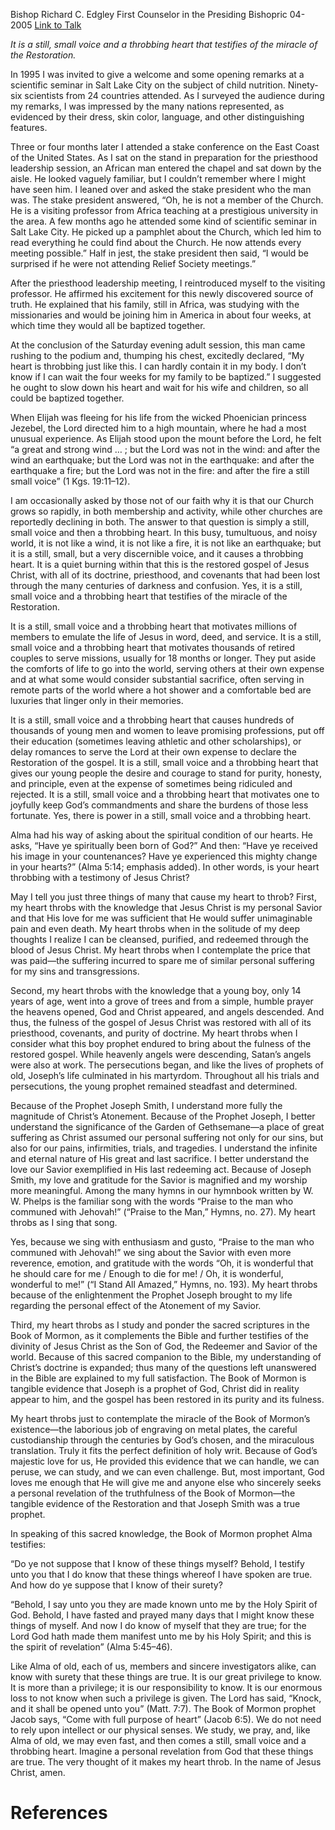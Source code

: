 Bishop Richard C. Edgley
First Counselor in the Presiding Bishopric
04-2005
[Link to Talk](https://www.churchofjesuschrist.org/study/general-conference/2005/04/a-still-small-voice-and-a-throbbing-heart?lang=eng)

_It is a still, small voice and a throbbing heart that testifies of the miracle of the Restoration._

In 1995 I was invited to give a welcome and some opening remarks at a scientific seminar in Salt Lake City on the subject of child nutrition. Ninety-six scientists from 24 countries attended. As I surveyed the audience during my remarks, I was impressed by the many nations represented, as evidenced by their dress, skin color, language, and other distinguishing features.

Three or four months later I attended a stake conference on the East Coast of the United States. As I sat on the stand in preparation for the priesthood leadership session, an African man entered the chapel and sat down by the aisle. He looked vaguely familiar, but I couldn’t remember where I might have seen him. I leaned over and asked the stake president who the man was. The stake president answered, “Oh, he is not a member of the Church. He is a visiting professor from Africa teaching at a prestigious university in the area. A few months ago he attended some kind of scientific seminar in Salt Lake City. He picked up a pamphlet about the Church, which led him to read everything he could find about the Church. He now attends every meeting possible.” Half in jest, the stake president then said, “I would be surprised if he were not attending Relief Society meetings.”

After the priesthood leadership meeting, I reintroduced myself to the visiting professor. He affirmed his excitement for this newly discovered source of truth. He explained that his family, still in Africa, was studying with the missionaries and would be joining him in America in about four weeks, at which time they would all be baptized together.

At the conclusion of the Saturday evening adult session, this man came rushing to the podium and, thumping his chest, excitedly declared, “My heart is throbbing just like this. I can hardly contain it in my body. I don’t know if I can wait the four weeks for my family to be baptized.” I suggested he ought to slow down his heart and wait for his wife and children, so all could be baptized together.

When Elijah was fleeing for his life from the wicked Phoenician princess Jezebel, the Lord directed him to a high mountain, where he had a most unusual experience. As Elijah stood upon the mount before the Lord, he felt “a great and strong wind … ; but the Lord was not in the wind: and after the wind an earthquake; but the Lord was not in the earthquake: and after the earthquake a fire; but the Lord was not in the fire: and after the fire a still small voice” (1 Kgs. 19:11–12).

I am occasionally asked by those not of our faith why it is that our Church grows so rapidly, in both membership and activity, while other churches are reportedly declining in both. The answer to that question is simply a still, small voice and then a throbbing heart. In this busy, tumultuous, and noisy world, it is not like a wind, it is not like a fire, it is not like an earthquake; but it is a still, small, but a very discernible voice, and it causes a throbbing heart. It is a quiet burning within that this is the restored gospel of Jesus Christ, with all of its doctrine, priesthood, and covenants that had been lost through the many centuries of darkness and confusion. Yes, it is a still, small voice and a throbbing heart that testifies of the miracle of the Restoration.

It is a still, small voice and a throbbing heart that motivates millions of members to emulate the life of Jesus in word, deed, and service. It is a still, small voice and a throbbing heart that motivates thousands of retired couples to serve missions, usually for 18 months or longer. They put aside the comforts of life to go into the world, serving others at their own expense and at what some would consider substantial sacrifice, often serving in remote parts of the world where a hot shower and a comfortable bed are luxuries that linger only in their memories.

It is a still, small voice and a throbbing heart that causes hundreds of thousands of young men and women to leave promising professions, put off their education (sometimes leaving athletic and other scholarships), or delay romances to serve the Lord at their own expense to declare the Restoration of the gospel. It is a still, small voice and a throbbing heart that gives our young people the desire and courage to stand for purity, honesty, and principle, even at the expense of sometimes being ridiculed and rejected. It is a still, small voice and a throbbing heart that motivates one to joyfully keep God’s commandments and share the burdens of those less fortunate. Yes, there is power in a still, small voice and a throbbing heart.

Alma had his way of asking about the spiritual condition of our hearts. He asks, “Have ye spiritually been born of God?” And then: “Have ye received his image in your countenances? Have ye experienced this mighty change in your hearts?” (Alma 5:14; emphasis added). In other words, is your heart throbbing with a testimony of Jesus Christ?

May I tell you just three things of many that cause my heart to throb? First, my heart throbs with the knowledge that Jesus Christ is my personal Savior and that His love for me was sufficient that He would suffer unimaginable pain and even death. My heart throbs when in the solitude of my deep thoughts I realize I can be cleansed, purified, and redeemed through the blood of Jesus Christ. My heart throbs when I contemplate the price that was paid—the suffering incurred to spare me of similar personal suffering for my sins and transgressions.

Second, my heart throbs with the knowledge that a young boy, only 14 years of age, went into a grove of trees and from a simple, humble prayer the heavens opened, God and Christ appeared, and angels descended. And thus, the fulness of the gospel of Jesus Christ was restored with all of its priesthood, covenants, and purity of doctrine. My heart throbs when I consider what this boy prophet endured to bring about the fulness of the restored gospel. While heavenly angels were descending, Satan’s angels were also at work. The persecutions began, and like the lives of prophets of old, Joseph’s life culminated in his martyrdom. Throughout all his trials and persecutions, the young prophet remained steadfast and determined.

Because of the Prophet Joseph Smith, I understand more fully the magnitude of Christ’s Atonement. Because of the Prophet Joseph, I better understand the significance of the Garden of Gethsemane—a place of great suffering as Christ assumed our personal suffering not only for our sins, but also for our pains, infirmities, trials, and tragedies. I understand the infinite and eternal nature of His great and last sacrifice. I better understand the love our Savior exemplified in His last redeeming act. Because of Joseph Smith, my love and gratitude for the Savior is magnified and my worship more meaningful. Among the many hymns in our hymnbook written by W. W. Phelps is the familiar song with the words “Praise to the man who communed with Jehovah!” (“Praise to the Man,” Hymns, no. 27). My heart throbs as I sing that song.

Yes, because we sing with enthusiasm and gusto, “Praise to the man who communed with Jehovah!” we sing about the Savior with even more reverence, emotion, and gratitude with the words “Oh, it is wonderful that he should care for me / Enough to die for me! / Oh, it is wonderful, wonderful to me!” (“I Stand All Amazed,” Hymns, no. 193). My heart throbs because of the enlightenment the Prophet Joseph brought to my life regarding the personal effect of the Atonement of my Savior.

Third, my heart throbs as I study and ponder the sacred scriptures in the Book of Mormon, as it complements the Bible and further testifies of the divinity of Jesus Christ as the Son of God, the Redeemer and Savior of the world. Because of this sacred companion to the Bible, my understanding of Christ’s doctrine is expanded; thus many of the questions left unanswered in the Bible are explained to my full satisfaction. The Book of Mormon is tangible evidence that Joseph is a prophet of God, Christ did in reality appear to him, and the gospel has been restored in its purity and its fulness.

My heart throbs just to contemplate the miracle of the Book of Mormon’s existence—the laborious job of engraving on metal plates, the careful custodianship through the centuries by God’s chosen, and the miraculous translation. Truly it fits the perfect definition of holy writ. Because of God’s majestic love for us, He provided this evidence that we can handle, we can peruse, we can study, and we can even challenge. But, most important, God loves me enough that He will give me and anyone else who sincerely seeks a personal revelation of the truthfulness of the Book of Mormon—the tangible evidence of the Restoration and that Joseph Smith was a true prophet.

In speaking of this sacred knowledge, the Book of Mormon prophet Alma testifies:

“Do ye not suppose that I know of these things myself? Behold, I testify unto you that I do know that these things whereof I have spoken are true. And how do ye suppose that I know of their surety?

“Behold, I say unto you they are made known unto me by the Holy Spirit of God. Behold, I have fasted and prayed many days that I might know these things of myself. And now I do know of myself that they are true; for the Lord God hath made them manifest unto me by his Holy Spirit; and this is the spirit of revelation” (Alma 5:45–46).

Like Alma of old, each of us, members and sincere investigators alike, can know with surety that these things are true. It is our great privilege to know. It is more than a privilege; it is our responsibility to know. It is our enormous loss to not know when such a privilege is given. The Lord has said, “Knock, and it shall be opened unto you” (Matt. 7:7). The Book of Mormon prophet Jacob says, “Come with full purpose of heart” (Jacob 6:5). We do not need to rely upon intellect or our physical senses. We study, we pray, and, like Alma of old, we may even fast, and then comes a still, small voice and a throbbing heart. Imagine a personal revelation from God that these things are true. The very thought of it makes my heart throb. In the name of Jesus Christ, amen.

# References
